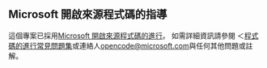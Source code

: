 ## <a name="microsoft-open-source-code-of-conduct"></a>Microsoft 開啟來源程式碼的指導
這個專案已採用[Microsoft 開啟來源程式碼的進行](https://opensource.microsoft.com/codeofconduct/)。
如需詳細資訊請參閱 ＜[程式碼的進行常見問題集](https://opensource.microsoft.com/codeofconduct/faq/)或連絡人[opencode@microsoft.com](mailto:opencode@microsoft.com)與任何其他問題或註解。